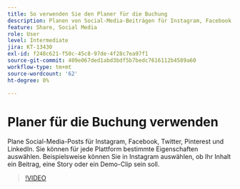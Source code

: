 ```yaml
---
title: So verwenden Sie den Planer für die Buchung
description: Planen von Social-Media-Beiträgen für Instagram, Facebook, Twitter, Pinterest und LinkedIn
feature: Share, Social Media
role: User
level: Intermediate
jira: KT-13430
exl-id: f248c621-f50c-45c8-97de-4f28c7ea97f1
source-git-commit: 409e067ded1abd3bdf5b7bedc7616112b4589a60
workflow-type: tm+mt
source-wordcount: '62'
ht-degree: 0%

---
```


# Planer für die Buchung verwenden

Plane Social-Media-Posts für Instagram, Facebook, Twitter, Pinterest und LinkedIn. Sie können für jede Plattform bestimmte Eigenschaften auswählen. Beispielsweise können Sie in Instagram auswählen, ob Ihr Inhalt ein Beitrag, eine Story oder ein Demo-Clip sein soll.

>[!VIDEO](https://video.tv.adobe.com/v/3420242?quality=12&learn=on&hidetitle=true)

